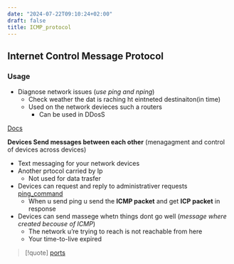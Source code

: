 ```yaml
---
date: "2024-07-22T09:10:24+02:00"
draft: false
title: ICMP_protocol
---
```


## Internet Control Message Protocol

### Usage

-   Diagnose network issues (*use ping and nping*)
    -   Check weather the dat is raching ht eintneted destinaiton(in
        time)
    -   Used on the network devieces such a routers
        -   Can be used in DDosS

[Docs](%22https://www.cloudflare.com/learning/ddos/glossary/internet-control-message-protocol-icmp/%22)

**Devices Send messages between each other** (menagagment and control of
devices across devices)

-   Text messaging for your network devices
-   Another prtocol carried by Ip
    -   Not used for data trasfer
-   Devices can request and reply to administrativer requests
    [ping_command](/Notes/posts/ping_command)
    -   When u send ping u send the **ICMP packet** and get **ICP
        packet** in response
-   Devices can send massege whetn things dont go well (*message where
    created becouse of ICMP*)
    -   The network u’re trying to reach is not reachable from here
    -   Your time-to-live expired

> \[!quote\] [ports](/Notes/posts/ports/ports)

